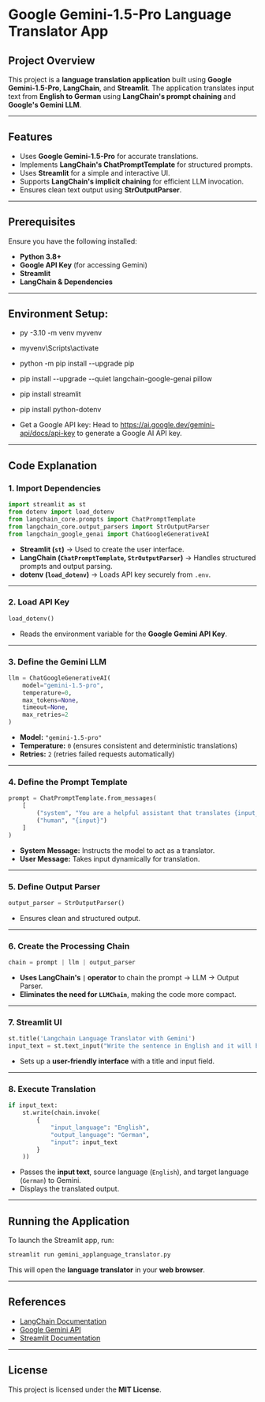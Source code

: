 # **Google Gemini-1.5-Pro Language Translator App**

## **Project Overview**
This project is a **language translation application** built using **Google Gemini-1.5-Pro**, **LangChain**, and **Streamlit**. The application translates input text from **English to German** using **LangChain's prompt chaining** and **Google's Gemini LLM**.

---

## **Features**
- Uses **Google Gemini-1.5-Pro** for accurate translations.
- Implements **LangChain's ChatPromptTemplate** for structured prompts.
- Uses **Streamlit** for a simple and interactive UI.
- Supports **LangChain's implicit chaining** for efficient LLM invocation.
- Ensures clean text output using **StrOutputParser**.

---

## **Prerequisites**
Ensure you have the following installed:
- **Python 3.8+**
- **Google API Key** (for accessing Gemini)
- **Streamlit**
- **LangChain & Dependencies**

---

## **Environment Setup:**
* py -3.10 -m venv myvenv
    
* myvenv\Scripts\activate

* python -m pip install --upgrade pip
* pip install --upgrade --quiet  langchain-google-genai pillow
* pip install streamlit
* pip install python-dotenv

* Get a Google API key: Head to https://ai.google.dev/gemini-api/docs/api-key to generate a Google AI API key.

---

## **Code Explanation**
### **1. Import Dependencies**
```python
import streamlit as st
from dotenv import load_dotenv
from langchain_core.prompts import ChatPromptTemplate
from langchain_core.output_parsers import StrOutputParser
from langchain_google_genai import ChatGoogleGenerativeAI
```
- **Streamlit (`st`)** → Used to create the user interface.
- **LangChain (`ChatPromptTemplate`, `StrOutputParser`)** → Handles structured prompts and output parsing.
- **dotenv (`load_dotenv`)** → Loads API key securely from `.env`.

---

### **2. Load API Key**
```python
load_dotenv()
```
- Reads the environment variable for the **Google Gemini API Key**.

---

### **3. Define the Gemini LLM**
```python
llm = ChatGoogleGenerativeAI(
    model="gemini-1.5-pro",
    temperature=0,
    max_tokens=None,
    timeout=None,
    max_retries=2
)
```
- **Model:** `"gemini-1.5-pro"`
- **Temperature:** `0` (ensures consistent and deterministic translations)
- **Retries:** `2` (retries failed requests automatically)

---

### **4. Define the Prompt Template**
```python
prompt = ChatPromptTemplate.from_messages(
    [
        ("system", "You are a helpful assistant that translates {input_language} to {output_language}."),
        ("human", "{input}")
    ]
)
```
- **System Message:** Instructs the model to act as a translator.
- **User Message:** Takes input dynamically for translation.

---

### **5. Define Output Parser**
```python
output_parser = StrOutputParser()
```
- Ensures clean and structured output.

---

### **6. Create the Processing Chain**
```python
chain = prompt | llm | output_parser
```
- **Uses LangChain's `|` operator** to chain the prompt → LLM → Output Parser.
- **Eliminates the need for `LLMChain`**, making the code more compact.

---

### **7. Streamlit UI**
```python
st.title('Langchain Language Translator with Gemini')
input_text = st.text_input("Write the sentence in English and it will be translated into German")
```
- Sets up a **user-friendly interface** with a title and input field.

---

### **8. Execute Translation**
```python
if input_text:
    st.write(chain.invoke(
        {
            "input_language": "English",
            "output_language": "German",
            "input": input_text
        }
    ))
```
- Passes the **input text**, source language (`English`), and target language (`German`) to Gemini.
- Displays the translated output.

---

## **Running the Application**
To launch the Streamlit app, run:
```bash
streamlit run gemini_applanguage_translator.py
```
This will open the **language translator** in your **web browser**.

---

## **References**
- [LangChain Documentation](https://python.langchain.com/)
- [Google Gemini API](https://ai.google.dev/)
- [Streamlit Documentation](https://docs.streamlit.io/)

---

## **License**
This project is licensed under the **MIT License**.
